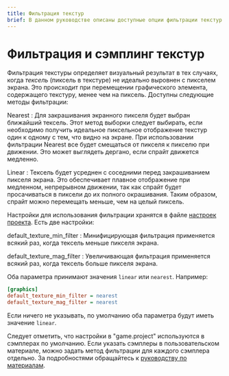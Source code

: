 ```yaml
---
title: Фильтрация текстур
brief: В данном руководстве описаны доступные опции фильтрации текстур при рендеринге графики.
---
```


# Фильтрация и сэмплинг текстур

Фильтрация текстуры определяет визуальный результат в тех случаях, когда _тексель_ (пиксель в текстуре) не идеально выровнен с пикселем экрана. Это происходит при перемещении графического элемента, содержащего текстуру, менее чем на пиксель. Доступны следующие методы фильтрации:

Nearest
: Для закрашивания экранного пикселя будет выбран ближайший тексель. Этот метод выборки следует выбирать, если необходимо получить идеальное пиксельное отображение текстур один к одному с тем, что видно на экране. При использовании фильтрации Nearest все будет смещаться от пикселя к пикселю при движении. Это может выглядеть дергано, если спрайт движется медленно.

Linear
: Тексель будет усреднен с соседними перед закрашиванием пикселя экрана. Это обеспечивает плавное отображение при медленном, непрерывном движении, так как спрайт будет просачиваться в пиксели до их полного окрашивания. Таким образом, спрайт можно перемещать меньше, чем на целый пиксель.

Настройки для использования фильтрации хранятся в файле [настроек проекта](/manuals/project-settings/#graphics). Есть две настройки:

default_texture_min_filter
: Минифицирующая фильтрация применяется всякий раз, когда тексель меньше пикселя экрана.

default_texture_mag_filter
: Увеличивающая фильтрация применяется всякий раз, когда тексель больше пикселя экрана.

Оба параметра принимают значения `linear` или `nearest`. Например:

```ini
[graphics]
default_texture_min_filter = nearest
default_texture_mag_filter = nearest
```

Если ничего не указывать, по умолчанию оба параметра будут иметь значение `linear`.

Следует отметить, что настройки в "game.project" используются в сэмплерах по умолчанию. Если указать сэмплеры в пользовательском материале, можно задать метод фильтрации для каждого сэмплера отдельно. За подробностями обращайтесь к [руководству по материалам](/manuals/material/).
